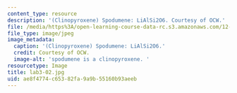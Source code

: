 ```yaml
---
content_type: resource
description: '(Clinopyroxene) Spodumene: LiAlSi2O6. Courtesy of OCW.'
file: /media/https%3A/open-learning-course-data-rc.s3.amazonaws.com/12-108-structure-of-earth-materials-fall-2004/ae8f4774c65382fa9a9b55160b93aeeb_lab3-02.jpg
file_type: image/jpeg
image_metadata:
  caption: '(Clinopyroxene) Spodumene: LiAlSi2O6.'
  credit: Courtesy of OCW.
  image-alt: 'spodumene is a clinopyroxene. '
resourcetype: Image
title: lab3-02.jpg
uid: ae8f4774-c653-82fa-9a9b-55160b93aeeb
---
```

